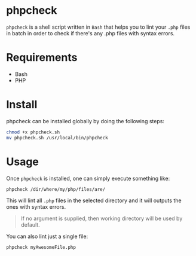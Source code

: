 # phpcheck

`phpcheck` is a shell script written in `Bash` that helps you to lint your `.php` files in batch in order to check if there's any .php files with syntax errors.

# Requirements

- Bash
- PHP


# Install

phpcheck can be installed globally by doing the following steps:

```bash
chmod +x phpcheck.sh
mv phpcheck.sh /usr/local/bin/phpcheck
```

# Usage

Once `phpcheck` is installed, one can simply execute something like:

`phpcheck /dir/where/my/php/files/are/`

This will lint all `.php` files in the selected directory and it will outputs the ones with syntax errors.

> If no argument is supplied, then working directory will be used by default.

You can also lint just a single file:

`phpcheck myAwesomeFile.php`
